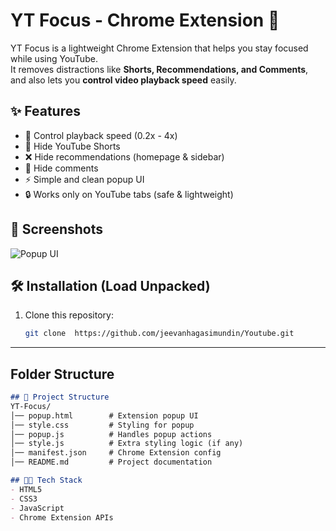# YT Focus - Chrome Extension 🎯

YT Focus is a lightweight Chrome Extension that helps you stay focused while using YouTube.  
It removes distractions like **Shorts, Recommendations, and Comments**, and also lets you **control video playback speed** easily.  

## ✨ Features
- 🎥 Control playback speed (0.2x - 4x)
- 🚫 Hide YouTube Shorts
- ❌ Hide recommendations (homepage & sidebar)
- 💬 Hide comments
- ⚡ Simple and clean popup UI
- 🔒 Works only on YouTube tabs (safe & lightweight)

## 📸 Screenshots
![Popup UI](Screenshots/image.png)

## 🛠 Installation (Load Unpacked)
1. Clone this repository:
   ```bash
   git clone  https://github.com/jeevanhagasimundin/Youtube.git


---

## **Folder Structure**  
```markdown
## 📂 Project Structure
YT-Focus/
│── popup.html        # Extension popup UI
│── style.css         # Styling for popup
│── popup.js          # Handles popup actions
│── style.js          # Extra styling logic (if any)
│── manifest.json     # Chrome Extension config
│── README.md         # Project documentation

## 🧑‍💻 Tech Stack
- HTML5
- CSS3
- JavaScript
- Chrome Extension APIs


